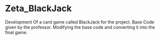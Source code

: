 # Zeta_BlackJack
Development Of a card game called BlackJack for the project.
Base Code given by the professor.
Modifying the base code and converting it into the final game.
